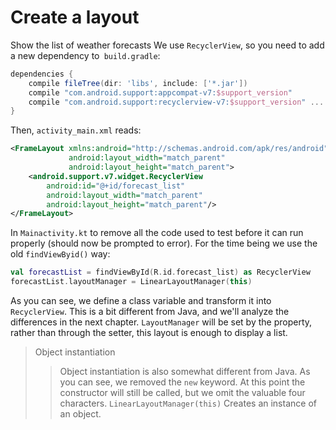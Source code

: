 # Create a layout

Show the list of weather forecasts We use `RecyclerView`, so you need to add a new dependency to` build.gradle`:

```groovy
dependencies {
    compile fileTree(dir: 'libs', include: ['*.jar'])
    compile "com.android.support:appcompat-v7:$support_version" 
    compile "com.android.support:recyclerview-v7:$support_version" ...
}
```

Then, `activity_main.xml` reads:

```xml
<FrameLayout xmlns:android="http://schemas.android.com/apk/res/android"
             android:layout_width="match_parent"
             android:layout_height="match_parent">
    <android.support.v7.widget.RecyclerView
        android:id="@+id/forecast_list"
        android:layout_width="match_parent"
        android:layout_height="match_parent"/>
</FrameLayout>
```

In `Mainactivity.kt` to remove all the code used to test before it can run properly (should now be prompted to error). For the time being we use the old `findViewByid()` way:

```kotlin
val forecastList = findViewById(R.id.forecast_list) as RecyclerView
forecastList.layoutManager = LinearLayoutManager(this)
```

As you can see, we define a class variable and transform it into `RecyclerView`. This is a bit different from Java, and we'll analyze the differences in the next chapter. `LayoutManager` will be set by the property, rather than through the setter, this layout is enough to display a list.

>Object instantiation
>>Object instantiation is also somewhat different from Java. As you can see, we removed the `new` keyword. At this point the constructor will still be called, but we omit the valuable four characters. `LinearLayoutManager(this)` Creates an instance of an object.
